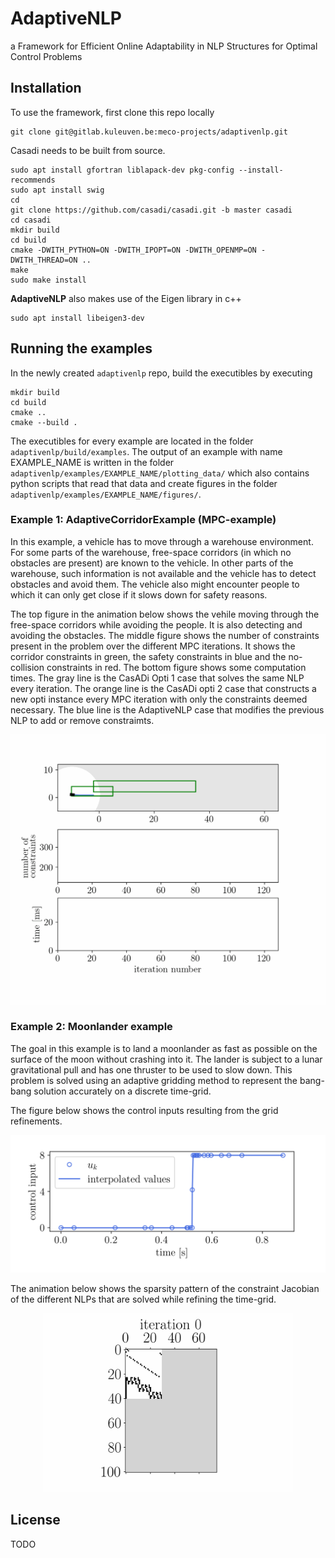 # AdaptiveNLP
a Framework for Efficient Online Adaptability in NLP
Structures for Optimal Control Problems


## Installation
To use the framework, first clone this repo locally
```
git clone git@gitlab.kuleuven.be:meco-projects/adaptivenlp.git
```



Casadi needs to be built from source.
```
sudo apt install gfortran liblapack-dev pkg-config --install-recommends
sudo apt install swig
cd
git clone https://github.com/casadi/casadi.git -b master casadi
cd casadi
mkdir build
cd build
cmake -DWITH_PYTHON=ON -DWITH_IPOPT=ON -DWITH_OPENMP=ON -DWITH_THREAD=ON ..
make
sudo make install
```

**AdaptiveNLP** also makes use of the Eigen library in c++
```
sudo apt install libeigen3-dev
```

## Running the examples
In the newly created `adaptivenlp` repo, build the executibles by executing
```
mkdir build
cd build
cmake ..
cmake --build .
```
The executibles for every example are located in the folder `adaptivenlp/build/examples`. The output of an example with name EXAMPLE_NAME is written in the folder `adaptivenlp/examples/EXAMPLE_NAME/plotting_data/` which also contains python scripts that read that data and create figures in the folder `adaptivenlp/examples/EXAMPLE_NAME/figures/`.

### Example 1: AdaptiveCorridorExample (MPC-example)
In this example, a vehicle has to move through a warehouse environment. For some parts of the warehouse, free-space corridors (in which no obstacles are present) are known to the vehicle. In other parts of the warehouse, such information is not available and the vehicle has to detect obstacles and avoid them. The vehicle also might encounter people to which it can only get close if it slows down for safety reasons.

The top figure in the animation below shows the vehile moving through the free-space corridors while avoiding the people. It is also detecting and avoiding the obstacles. The middle figure shows the number of constraints present in the problem over the different MPC iterations. It shows the corridor constraints in green, the safety constraints in blue and the no-collision constraints in red. The bottom figure shows some computation times. The gray line is the CasADi Opti 1 case that solves the same NLP every iteration. The orange line is the CasADi opti 2 case that constructs a new opti instance every MPC iteration with only the constraints deemed necessary. The blue line is the AdaptiveNLP case that modifies the previous NLP to add or remove constraimts.
<!-- ![MPC-animation](examples/adaptiveCorridorExample/figures/animation/animation.gif) -->
<p align="center">
<img src="examples/adaptiveCorridorExample/figures/animation/animation.gif" width="600">
</p>

### Example 2: Moonlander example
The goal in this example is to land a moonlander as fast
as possible on the surface of the moon without crashing into
it. The lander is subject to a lunar gravitational pull and has one thruster to be used to slow down. This problem is solved using an adaptive gridding method to represent the bang-bang solution accurately on a discrete time-grid.

The figure below shows the control inputs resulting from the grid refinements.

<!-- ![bang-bang-controls](examples/moonlanderExample/figures/controls.png) -->
<p align="center">
<img src="examples/moonlanderExample/figures/controls.png" width="600">
</p>

The animation below shows the sparsity pattern of the constraint Jacobian of the different NLPs that are solved while refining the time-grid.
<!-- ![Jacobian-animation](examples/moonlanderExample/figures/sparsities/animation_jac_adaptive.gif) -->
<p align="center">
<img src="examples/moonlanderExample/figures/sparsities/animation_jac_adaptive.gif" width="400">
</p>

## License
TODO

